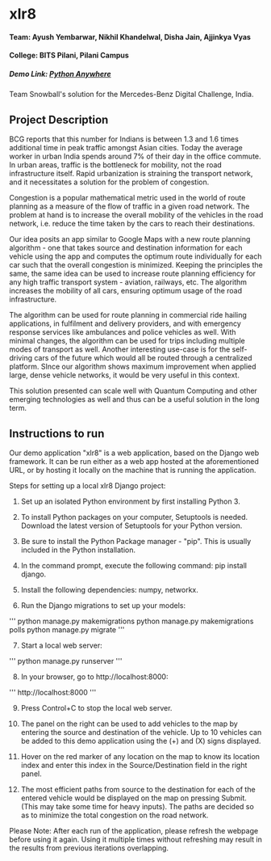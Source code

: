 # xlr8

#### Team: Ayush Yembarwar, Nikhil Khandelwal, Disha Jain, Ajjinkya Vyas
#### College: BITS Pilani, Pilani Campus

##### Demo Link: [Python Anywhere](xlr8.pythonanywhere.com)

Team Snowball's solution for the Mercedes-Benz Digital Challenge, India.

## Project Description

BCG reports that this number for Indians is between 1.3 and 1.6 times additional time in peak traffic amongst Asian cities. Today the average worker in urban India spends around 7% of their day in the office commute. In urban areas, traffic is the bottleneck for mobility, not the road infrastructure itself. Rapid urbanization is straining the transport network, and it necessitates a solution for the problem of congestion.

Congestion is a popular mathematical metric used in the world of route planning as a measure of the flow of traffic in a given road network. The problem at hand is to increase the overall mobility of the vehicles in the road network, i.e. reduce the time taken by the cars to reach their destinations.

Our idea posits an app similar to Google Maps with a new route planning algorithm - one that takes source and destination information for each vehicle using the app and computes the optimum route individually for each car such that the overall congestion is minimized. Keeping the principles the same, the same idea can be used to increase route planning efficiency for any high traffic transport system - aviation, railways, etc. The algorithm increases the mobility of all cars, ensuring optimum usage of the road infrastructure.

The algorithm can be used for route planning in commercial ride hailing applications, in fulfilment and delivery providers, and with emergency response services like ambulances and police vehicles as well. With minimal changes, the algorithm can be used for trips including multiple modes of transport as well. Another interesting use-case is for the self-driving cars of the future which would all be routed through a centralized platform. SInce our algorithm shows maximum improvement when applied large, dense vehicle networks, it would be very useful in this context.

This solution presented can scale well with Quantum Computing and other emerging technologies as well and thus can be a useful solution in the long term.


## Instructions to run

Our demo application "xlr8" is a web application, based on the Django web framework. It can be run either as a web app hosted at the aforementioned URL, or by hosting it locally on the machine that is running the application.

Steps for setting up a local xlr8 Django project:

1) Set up an isolated Python environment by first installing Python 3.

2) To install Python packages on your computer, Setuptools is needed. Download the latest version of Setuptools for your Python version.

3) Be sure to install the Python Package manager - "pip". This is usually included in the Python installation.

4) In the command prompt, execute the following command: pip install django.

5) Install the following dependencies: numpy, networkx.

6) Run the Django migrations to set up your models:

'''
python manage.py makemigrations
python manage.py makemigrations polls
python manage.py migrate
'''

7) Start a local web server:

'''
python manage.py runserver
'''

8) In your browser, go to http://localhost:8000:

'''
http://localhost:8000
'''

9) Press Control+C to stop the local web server.

10) The panel on the right can be used to add vehicles to the map by entering the source and destination of the vehicle. Up to 10 vehicles can be added to this demo application using the (+) and (X) signs displayed.

11) Hover on the red marker of any location on the map to know its location index and enter this index in the Source/Destination field in the right panel.

12) The most efficient paths from source to the destination for each of the entered vehicle would be displayed on the map on pressing Submit. (This may take some time for heavy inputs). The paths are decided so as to minimize the total congestion on the road network.

Please Note: After each run of the application, please refresh the webpage before using it again. Using it multiple times without refreshing may result in the results from previous iterations overlapping.
